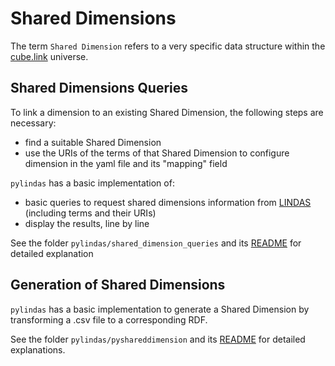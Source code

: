 
# Shared Dimensions

The term `Shared Dimension` refers to a very specific data structure within the [cube.link](https://cube.link) universe.

## Shared Dimensions Queries

To link a dimension to an existing Shared Dimension, the following steps are necessary:

- find a suitable Shared Dimension
- use the URIs of the terms of that Shared Dimension to configure dimension in the yaml file and its "mapping" field

`pylindas` has a basic implementation of:

- basic queries to request shared dimensions information from [LINDAS](https://lindas.admin.ch) (including terms and their URIs)
- display the results, line by line

See the folder `pylindas/shared_dimension_queries` and its [README](../pylindas/shared_dimension_queries/README.md) for detailed explanation

## Generation of Shared Dimensions

`pylindas` has a basic implementation to generate a Shared Dimension by transforming a .csv file to a corresponding RDF.  

See the folder `pylindas/pyshareddimension` and its [README](../pylindas/pyshareddimension/README.md) for detailed explanations.
